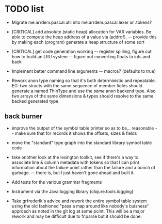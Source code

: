 # TODO list
- Migrate me.arrdem.pascal.util into me.arrdem.pascal.lexer or .tokens?
- [CRITICAL] add absolute (static heap) allocation for VAR variables. Be able
  to compute the heap address of a value via (addrof).
  -- provide this by making each (program) generate a heap structure of some sort
- [CRITICAL] get code generation working
  -- register spilling, figure out how to build an LRU system
  -- figure out converting floats to ints and back
- Implement better command line arguments
  -- macros? (defaults to true)

- Rework anon type naming so that it's both deterministic and repeatable. EG:
  two structs with the same sequence of member fields should generate a named 
  ThinType and use the _same_ anon backend type. Also two arrays of the same
  dimensions & types should resolve to the same backed generated type.

## back burner
- improve the output of the symbol table printer so as to be... reasonable
  -- make sure that for records it shows the offsets, sizes & fields

- move the "standard" type graph into the standard library symbol table code

- take another look at the lexington toolkit, see if there's a way to
  associate line & column metadata with tokens so that I can print information
  about the failure point rather than the failure and a bunch of garbage.
  -- there is, but I just haven't gone ahead and built it.

- Add tests for the various grammar fragments

- Instrument via the Java logging library (clojure.tools.logging)

- Take grfrederik's advice and rework the entire symbol table system using the
  old fashioned "pass a map around like nobody's buisness" approach as noted in
  the git log at some point. This will be a major rework and may be difficult
  due to fnparse but it should be done.
